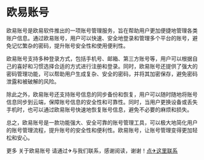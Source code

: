 # 欧易账号

欧易账号是欧易软件推出的一项账号管理服务，旨在帮助用户更加便捷地管理各类账户信息。通过欧易账号，用户可以快速、安全地登录和管理多个平台的账号，避免记忆繁杂的密码，提升账号安全性和使用便利性。

欧易账号支持多种登录方式，包括手机号、邮箱、第三方账号等，用户可以根据自己的喜好和习惯选择合适的方式进行注册和登录。同时，欧易账号还提供了强大的密码管理功能，可以帮助用户生成复杂、安全的密码，并将其加密保存，避免密码泄露和被破解的风险。

除此之外，欧易账号还支持账号信息的同步备份和恢复，用户可以随时随地将账号信息同步到云端，保障账号信息的安全性和可靠性。同时，当用户更换设备或丢失手机时，也可以通过欧易账号快速地恢复账号信息，避免不必要的麻烦和损失。

总之，欧易账号是一款功能强大、安全可靠的账号管理工具，可以极大地简化用户的账号管理流程，提升账号的安全性和便利性。欧易账号，让账号管理变得更加轻松和安心。

更多 关于欧易账号 请通过✈与我们联系，感谢阅读，谢谢！[点✈这里联系](https://w.k02.cc)